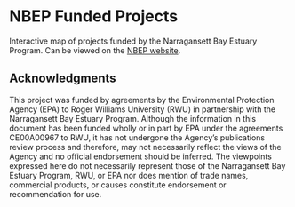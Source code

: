# NBEP Funded Projects
Interactive map of projects funded by the Narragansett Bay Estuary Program. Can be viewed on the [NBEP website](https://www.nbep.org/funded-projects-map). 

## Acknowledgments
This project was funded by agreements by the Environmental Protection Agency (EPA) to Roger Williams University (RWU) in partnership with the Narragansett Bay Estuary Program. Although the information in this document has been funded wholly or in part by EPA under the agreements CE00A00967 to RWU, it has not undergone the Agency’s publications review process and therefore, may not necessarily reflect the views of the Agency and no official endorsement should be inferred. The viewpoints expressed here do not necessarily represent those of the Narragansett Bay Estuary Program, RWU, or EPA nor does mention of trade names, commercial products, or causes constitute endorsement or recommendation for use.
